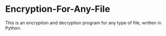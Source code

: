 # Encryption-For-Any-File
This is an encryption and decryption program for any type of file, written in Python.
